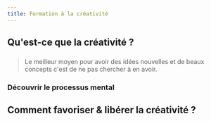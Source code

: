 ```yaml
---
title: Formation à la créativité
---
```


## Qu'est-ce que la créativité ?
### 
> Le meilleur moyen pour avoir des idées nouvelles et de beaux concepts c'est de ne pas chercher à en avoir.
### Découvrir le processus mental
## Comment favoriser & libérer la créativité ?
